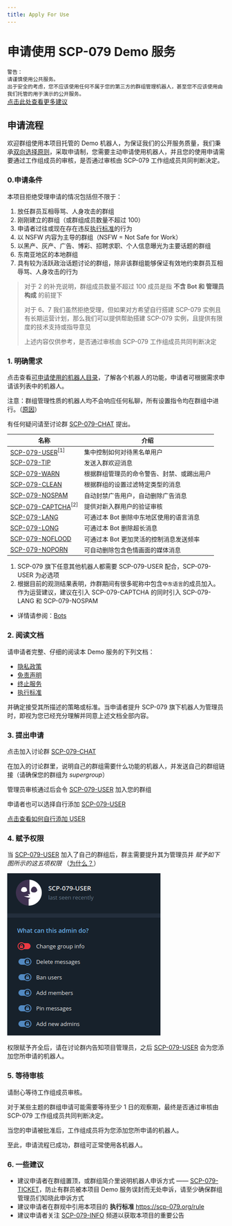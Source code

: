 ```yaml
---
title: Apply For Use
---
```


<link rel="stylesheet" href="/css/chinese.css">

# 申请使用 SCP-079 Demo 服务

`警告：`<br>
`请谨慎使用公共服务。`<br>
`出于安全的考虑，您不应该使用任何不属于您的第三方的群组管理机器人，甚至您不应该使用由我们托管的用于演示的公开服务。`<br>
[点击此处查看更多建议](/suggestions-zh/)

## 申请流程

欢迎群组使用本项目托管的 Demo 机器人，为保证我们的公开服务质量，我们秉承[双向选择原则](/principles-zh/#双向选择原则)，采取申请制，您需要主动申请使用机器人，并且您的使用申请需要通过工作组成员的审核，是否通过审核由 SCP-079 工作组成员共同判断决定。

### 0.申请条件

本项目拒绝受理申请的情况包括但不限于：

1. 放任群员互相辱骂、人身攻击的群组
2. 刚刚建立的群组（或群组成员数量不超过 100）
3. 申请者过往或现在存在违反[执行标准](/rule/)的行为
4. 以 NSFW 内容为主导的群组（NSFW = Not Safe for Work）
5. 以黑产、灰产、广告、博彩、招聘求职、个人信息曝光为主要话题的群组
6. 东南亚地区的本地群组
7. 具有较为活跃政治话题讨论的群组，除非该群组能够保证有效地约束群员互相辱骂、人身攻击的行为

> 对于 2 的补充说明，群组成员数量不超过 100 成员是指 **不含 Bot 和 管理员构成** 的前提下
>
> 对于 6、7 我们虽然拒绝受理，但如果对方希望自行搭建 SCP-079 实例且有长期运营计划，那么我们可以提供帮助搭建 SCP-079 实例，且提供有限度的技术支持或指导意见
>
> 上述内容仅供参考，是否通过审核由 SCP-079 工作组成员共同判断决定

### 1. 明确需求

点击查看[可申请使用的机器人目录](/bots/)，了解各个机器人的功能，申请者可根据需求申请该列表中的机器人。

注意：群组管理性质的机器人均不会响应任何私聊，所有设置指令均在群组中进行。（[原因](/principles-zh/#操作可查原则)）

有任何疑问请至讨论群 [SCP-079-CHAT](https://t.me/SCP_079_CHAT) 提出。

| 名称                                       | 介绍                                       |
| ------------------------------------------ | ------------------------------------------ |
| [SCP-079-USER](/USER-zh/)<sup>[1]</sup>    | 集中控制如何对待黑名单用户                 |
| [SCP-079-TIP](/TIP/)                       | 发送入群欢迎消息                           |
| [SCP-079-WARN](/WARN/)                     | 根据群组管理员的命令警告、封禁、或踢出用户 |
| [SCP-079-CLEAN](/CLEAN-zh/)                | 根据群组的设置过滤特定类型的消息           |
| [SCP-079-NOSPAM](/NOSPAM/)                 | 自动封禁广告用户，自动删除广告消息         |
| [SCP-079-CAPTCHA](/CAPTCHA/)<sup>[2]</sup> | 提供对新入群用户的验证审核                 |
| [SCP-079-LANG](/LANG/)                     | 可通过本 Bot 删除中东地区使用的语言消息    |
| [SCP-079-LONG](/LONG/)                     | 可通过本 Bot 删除超长消息                  |
| [SCP-079-NOFLOOD](/NOFLOOD/)               | 可通过本 Bot 更加灵活的控制消息发送频率    |
| [SCP-079-NOPORN](/NOPORN/)                 | 可自动删除包含色情画面的媒体消息           |

1. SCP-079 旗下任意其他机器人都需要 SCP-079-USER 配合，SCP-079-USER 为必选项
2. 根据目前的观测结果表明，炸群期间有很多昵称中包含`中东语言`的成员加入。作为运营建议，建议在引入 SCP-079-CAPTCHA 的同时引入 SCP-079-LANG 和 SCP-079-NOSPAM

- 详情请参阅：[Bots](/bots/)

### 2. 阅读文档

请申请者完整、仔细的阅读本 Demo 服务的下列文档：

- [隐私政策](/PublicInformationAndPrivacyProtection/)
- [免责声明](/readme/#免责声明)
- [终止服务](/readme/#终止服务)
- [执行标准](/rule/)

并确定接受其所描述的策略或标准。当申请者提升 SCP-079 旗下机器人为管理员时，即视为您已经充分理解并同意上述文档全部内容。

### 3. 提出申请

点击加入讨论群 [SCP-079-CHAT](https://t.me/SCP_079_CHAT)

在加入的讨论群里，说明自己的群组需要什么功能的机器人，并发送自己的群组链接（请确保您的群组为 _supergroup_）

管理员审核通过后会令 [SCP-079-USER](https://t.me/SCP_079_USER_BOT) 加入您的群组

申请者也可以选择自行添加 [SCP-079-USER](https://t.me/SCP_079_USER_BOT)

[点击查看如何自行添加 USER](https://telegra.ph/SCP-079-USER-JOIN-12-04)

### 4. 赋予权限

当 [SCP-079-USER](https://t.me/SCP_079_USER_BOT) 加入了自己的群组后，群主需要提升其为管理员并 _赋予如下图所示的这五项权限_ （[为什么？](https://telegra.ph/SCP-079-USER-12-04#%E9%97%AE%E4%B8%8E%E7%AD%94)）

![PERMISSIONS](/images/user/permissions.png)

权限赋予齐全后，请在讨论群内告知项目管理员，之后 [SCP-079-USER](https://t.me/SCP_079_USER_BOT) 会为您添加您所申请的机器人。

### 5. 等待审核

请耐心等待工作组成员审核。

对于某些主题的群组申请可能需要等待至少 1 日的观察期，最终是否通过审核由 SCP-079 工作组成员共同判断决定。

当您的申请被批准后，工作组成员将为您添加您所申请的机器人。

至此，申请流程已成功，群组可正常使用各机器人。

### 6. 一些建议

- 建议申请者在群组置顶，或群组简介里说明机器人申诉方式 —— [SCP-079-TICKET](https://t.me/SCP_079_TICKET_BOT)，防止有群员被本项目 Demo 服务误封而无处申诉，请至少确保群组管理员们知晓此申诉方式
- 建议申请者在群规中引用本项目的 **执行标准** <https://scp-079.org/rule>
- 建议申请者关注 [SCP-079-INFO](https://t.me/SCP_079_INFO) 频道以获取本项目的重要公告
